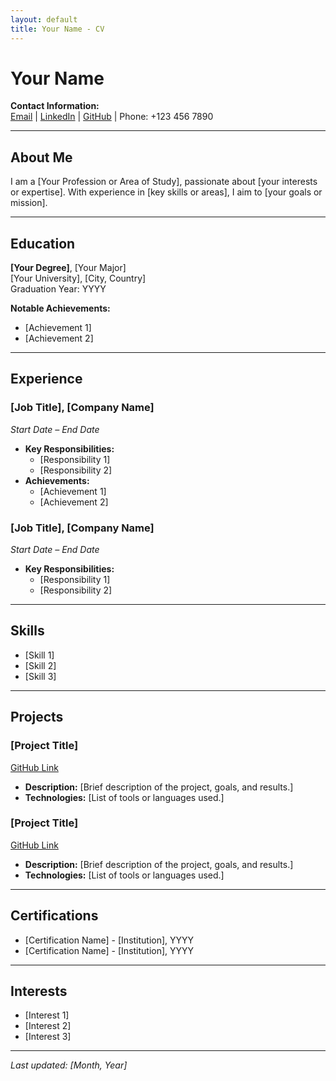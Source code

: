```yaml
---
layout: default
title: Your Name - CV
---
```


# Your Name

**Contact Information:**  
[Email](mailto:your_email@example.com) | [LinkedIn](https://linkedin.com/in/your-profile) | [GitHub](https://github.com/yourusername) | Phone: +123 456 7890  

---

## About Me
I am a [Your Profession or Area of Study], passionate about [your interests or expertise]. With experience in [key skills or areas], I aim to [your goals or mission].

---

## Education
**[Your Degree]**, [Your Major]  
[Your University], [City, Country]  
Graduation Year: YYYY  

**Notable Achievements:**  
- [Achievement 1]  
- [Achievement 2]  

---

## Experience
### [Job Title], [Company Name]  
*Start Date – End Date*  
- **Key Responsibilities:**
  - [Responsibility 1]
  - [Responsibility 2]
- **Achievements:**
  - [Achievement 1]
  - [Achievement 2]

### [Job Title], [Company Name]  
*Start Date – End Date*  
- **Key Responsibilities:**
  - [Responsibility 1]
  - [Responsibility 2]

---

## Skills
- [Skill 1]
- [Skill 2]
- [Skill 3]

---

## Projects
### [Project Title]  
[GitHub Link](https://github.com/yourusername/project-name)  
- **Description:** [Brief description of the project, goals, and results.]  
- **Technologies:** [List of tools or languages used.]

### [Project Title]  
[GitHub Link](https://github.com/yourusername/project-name)  
- **Description:** [Brief description of the project, goals, and results.]  
- **Technologies:** [List of tools or languages used.]

---

## Certifications
- [Certification Name] - [Institution], YYYY  
- [Certification Name] - [Institution], YYYY  

---

## Interests
- [Interest 1]  
- [Interest 2]  
- [Interest 3]  

---

_Last updated: [Month, Year]_






